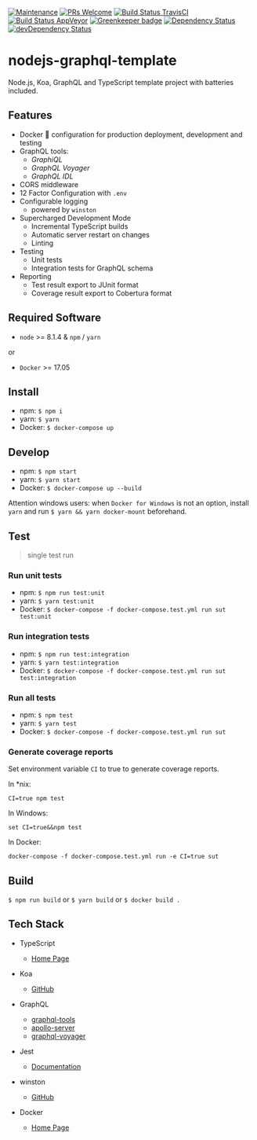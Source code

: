 [![Maintenance](https://img.shields.io/maintenance/yes/2017.svg)]()
[![PRs Welcome](https://img.shields.io/badge/PRs-welcome-brightgreen.svg?style=flat-square)](http://makeapullrequest.com)
[![Build Status TravisCI](https://travis-ci.org/ctco/nodejs-graphql-template.svg?branch=master)](https://travis-ci.org/ctco/nodejs-graphql-template)
[![Build Status AppVeyor](https://ci.appveyor.com/api/projects/status/wclytcth7faa5na5?svg=true)](https://ci.appveyor.com/project/trioletas/nodejs-graphql-template)
[![Greenkeeper badge](https://badges.greenkeeper.io/ctco/nodejs-graphql-template.svg)](https://greenkeeper.io/)
[![Dependency Status](https://david-dm.org/ctco/koa-graphql-template/master.svg)](https://david-dm.org/ctco/nodejs-graphql-template/master)
[![devDependency Status](https://david-dm.org/ctco/koa-graphql-template/master/dev-status.svg)](https://david-dm.org/ctco/nodejs-graphql-template/master#info=devDependencies)


# nodejs-graphql-template

Node.js, Koa, GraphQL and TypeScript template project with batteries included.

## Features

- Docker :whale: configuration for production deployment, development and testing
- GraphQL tools:
  - _GraphiQL_
  - _GraphQL Voyager_
  - _GraphQL IDL_
- CORS middleware
- 12 Factor Configuration with `.env`
- Configurable logging 
  - powered by `winston`  
- Supercharged Development Mode
  - Incremental TypeScript builds
  - Automatic server restart on changes
  - Linting
- Testing
  - Unit tests
  - Integration tests for GraphQL schema
- Reporting
  - Test result export to JUnit format
  - Coverage result export to Cobertura format

## Required Software

- `node` >= 8.1.4 & `npm` / `yarn`

or

- `Docker` >= 17.05

## Install

- npm: `$ npm i`
- yarn: `$ yarn`
- Docker: `$ docker-compose up`

## Develop

- npm: `$ npm start`
- yarn: `$ yarn start`
- Docker: `$ docker-compose up --build`

Attention windows users: when `Docker for Windows` is not an option, install `yarn` and run `$ yarn && yarn docker-mount` beforehand.
## Test

> single test run

### Run unit tests

- npm: `$ npm run test:unit`
- yarn: `$ yarn test:unit`
- Docker: `$ docker-compose -f docker-compose.test.yml run sut test:unit`

### Run integration tests

- npm: `$ npm run test:integration`
- yarn: `$ yarn test:integration`
- Docker: `$ docker-compose -f docker-compose.test.yml run sut test:integration`

### Run all tests

- npm: `$ npm test`
- yarn: `$ yarn test`
- Docker: `$ docker-compose -f docker-compose.test.yml run sut`

### Generate coverage reports

Set environment variable `CI` to true to generate coverage reports.

In *nix:

`CI=true npm test`

In Windows:

`set CI=true&&npm test`

In Docker:

`docker-compose -f docker-compose.test.yml run -e CI=true sut`

## Build

`$ npm run build` or `$ yarn build` or `$ docker build .`

## Tech Stack

- TypeScript
  - [Home Page](https://www.typescriptlang.org/)

- Koa
  - [GitHub](https://github.com/koajs/koa)

- GraphQL
  - [graphql-tools](https://github.com/apollographql/graphql-tools)
  - [apollo-server](https://github.com/apollographql/apollo-server)
  - [graphql-voyager](https://apis.guru/graphql-voyager/)

- Jest
  - [Documentation](https://facebook.github.io/jest/docs/en/getting-started.html)

- winston
  - [GitHub](https://github.com/winstonjs/winston)
  
- Docker
  - [Home Page](https://www.docker.com)
